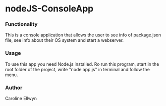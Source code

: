 # nodeJS-ConsoleApp
### Functionality
This is a console application that allows the user to see info of package.json file, see info about their OS system and start a webserver.

### Usage
To use this app you need Node.js installed. Ro run this program, start in the root folder of the project, write "node app.js" in terminal and follow the menu.

### Author
Caroline Ellwyn
